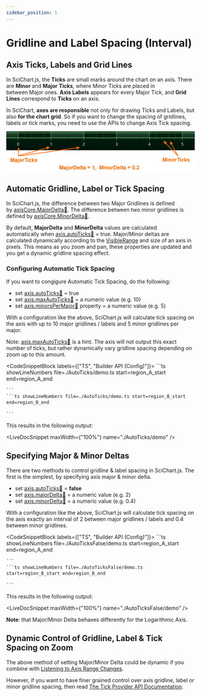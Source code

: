 ```yaml
---
sidebar_position: 1
---
```


# Gridline and Label Spacing (Interval)

Axis Ticks, Labels and Grid Lines
---------------------------------

In SciChart.js, the **Ticks** are small marks around the chart on an axis. There are **Minor** and **Major** **Ticks**, where Minor Ticks are placed in between Major ones. **Axis Labels** appears for every Major Tick, and **Grid Lines** correspond to **Ticks** on an axis. 

In SciChart, **axes are responsible** not only for drawing Ticks and Labels, but also **for the chart grid**. So if you want to change the spacing of gridlines, labels or tick marks, you need to use the APIs to change Axis Tick spacing.

![](img/1.png)

Automatic Gridline, Label or Tick Spacing
-----------------------------------------

In SciChart.js, the difference between two Major Gridlines is defined by [axisCore.MajorDelta:blue_book:](https://www.scichart.com/documentation/js/current/typedoc/classes/axiscore.html#majordelta). The difference between two minor gridlines is defined by [axisCore.MinorDelta:blue_book:](https://www.scichart.com/documentation/js/current/typedoc/classes/axiscore.html#minordelta).

By default, **MajorDelta** and **MinorDelta** values are calculated automatically when [axis.autoTicks:blue_book:](https://www.scichart.com/documentation/js/current/typedoc/classes/axiscore.html#autoticks) = true. Major/Minor deltas are calculated dynamically according to the [VisibleRange](/2d-charts/axis-api/ranging-scaling/set-range-zoom-to-fit/) and size of an axis in pixels. This means as you zoom and pan, these properties are updated and you get a dynamic gridline spacing effect.

### Configuring Automatic Tick Spacing

If you want to congigure Automatic Tick Spacing, do the following:

*   set [axis.autoTicks:blue_book:](https://www.scichart.com/documentation/js/current/typedoc/classes/axiscore.html#autoticks) = true
*   set [axis.maxAutoTicks:blue_book:](https://www.scichart.com/documentation/js/current/typedoc/classes/axiscore.html#maxautoticks) = a numeric value (e.g. 10)
*   set [axis.minorsPerMajor:blue_book:](https://www.scichart.com/documentation/js/current/typedoc/classes/axiscore.html#minorspermajor) property = a numeric value (e.g. 5)

With a configuration like the above, SciChart.js will calculate tick spacing on the axis with up to 10 major gridlines / labels and 5 minor gridlines per major.

Note: [axis.maxAutoTicks:blue_book:](https://www.scichart.com/documentation/js/current/typedoc/classes/axiscore.html#maxautoticks) is a hint. The axis will not output this exact number of ticks, but rather dynamically vary gridline spacing depending on zoom up to this amount.

<CodeSnippetBlock labels={["TS", "Builder API (Config)"]}>
    ```ts showLineNumbers file=./AutoTicks/demo.ts start=region_A_start end=region_A_end

    ```
    ```ts showLineNumbers file=./AutoTicks/demo.ts start=region_B_start end=region_B_end

    ```

</CodeSnippetBlock>

This results in the following output:

<LiveDocSnippet maxWidth={"100%"} name="./AutoTicks/demo" />

Specifying Major & Minor Deltas
-------------------------------

There are two methods to control gridline & label spacing in SciChart.js. The first is the simplest, by specifying axis major & minor delta.

*   set [axis.autoTicks:blue_book:](https://www.scichart.com/documentation/js/current/typedoc/classes/axiscore.html#autoticks) = **false**
*   set [axis.majorDelta:blue_book:](https://www.scichart.com/documentation/js/current/typedoc/classes/axiscore.html#maxautoticks) = a numeric value (e.g. 2)
*   set [axis.minorDelta:blue_book:](https://www.scichart.com/documentation/js/current/typedoc/classes/axiscore.html#minorspermajor) = a numeric value (e.g. 0.4)

With a configuration like the above, SciChart.js will calculate tick spacing on the axis exactly an interval of 2 between major gridlines / labels and 0.4 between minor gridlines.

<CodeSnippetBlock labels={["TS", "Builder API (Config)"]}>
    ```ts showLineNumbers file=./AutoTicksFalse/demo.ts start=region_A_start end=region_A_end

    ```
    ```ts showLineNumbers file=./AutoTicksFalse/demo.ts start=region_B_start end=region_B_end

    ```

</CodeSnippetBlock>

This results in the following output:

<LiveDocSnippet maxWidth={"100%"} name="./AutoTicksFalse/demo" />

**Note**: that Major/Minor Delta behaves differently for the Logarithmic Axis.

Dynamic Control of Gridline, Label & Tick Spacing on Zoom
---------------------------------------------------------

The above method of setting Major/Minor Delta could be dynamic if you combine with [Listening to Axis Range Changes](/2d-charts/axis-api/ranging-scaling/listen-to-visible-range-changes).

However, if you want to have finer grained control over axis gridline, label or minor gridline spacing, then read [The Tick Provider API Documentation](/2d-charts/axis-api/axis-tick-label-interval/tick-provider-api).
